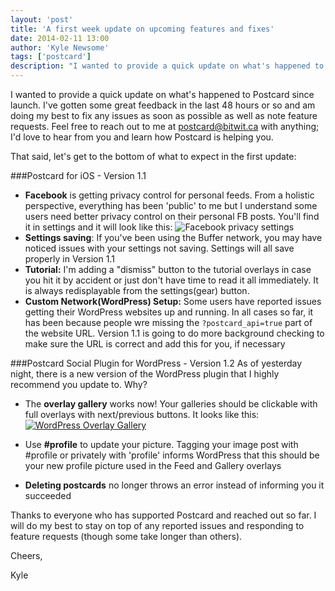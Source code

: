 ```yaml
---
layout: 'post'
title: 'A first week update on upcoming features and fixes'
date: 2014-02-11 13:00
author: 'Kyle Newsome'
tags: ['postcard']
description: "I wanted to provide a quick update on what's happened to Postcard since launch"
---
```


I wanted to provide a quick update on what's happened to Postcard since launch. I've gotten some great feedback in the last
48 hours or so and am doing my best to fix any issues as soon as possible as well as note feature requests. Feel free to reach
out to me at postcard@bitwit.ca with anything; I'd love to hear from you and learn how Postcard is helping you.

That said, let's get to the bottom of what to expect in the first update:

###Postcard for iOS - Version 1.1

- **Facebook** is getting privacy control for personal feeds. From a holistic perspective, everything has been 'public' to
me but I understand some users need better privacy control on their personal FB posts. You'll find it in settings
and it will look like this:
![Facebook privacy settings](https://s3.amazonaws.com/postcard-social/facebook-postcard-privacy.jpg)
- **Settings saving**: If you've been using the Buffer network, you may have noticed issues with your settings not saving. Settings will all
save properly in Version 1.1
- **Tutorial:** I'm adding a "dismiss" button to the tutorial overlays in case you hit it by accident or just don't have time to read
it all immediately. It is always redisplayable from the settings(gear) button.
- **Custom Network(WordPress) Setup:** Some users have reported issues getting their WordPress websites up and running. In all cases so far, it has been because
people wre missing the `?postcard_api=true` part of the website URL. Version 1.1 is going to do more background checking to
make sure the URL is correct and add this for you, if necessary

###Postcard Social Plugin for WordPress - Version 1.2
As of yesterday night, there is a new version of the WordPress plugin that I highly recommend you update to. Why?

- The **overlay gallery** works now! Your galleries should be clickable with full overlays with next/previous
buttons. It looks like this:
<br />[![WordPress Overlay Gallery](https://s3.amazonaws.com/postcard-social/postcard-gallery-small.jpg)](https://s3.amazonaws.com/postcard-social/postcard-gallery-large.jpg)

- Use **#profile** to update your picture. Tagging your image post with #profile or privately with 'profile' informs WordPress
that this should be your new profile picture used in the Feed and Gallery overlays
- **Deleting postcards** no longer throws an error instead of informing you it succeeded

Thanks to everyone who has supported Postcard and reached out so far. I will do my best to stay on top of any reported
issues and responding to feature requests (though some take longer than others).

Cheers,

Kyle